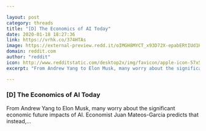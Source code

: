 ```yaml
---

layout: post
category: threads
title: "[D] The Economics of AI Today"
date: 2020-01-18 18:27:36
link: https://vrhk.co/374HTAs
image: https://external-preview.redd.it/oIMGH8MYCT_x93D72X-epabERtIUd1HTvqhljlNvbaQ.jpg?width=1200&height=628.272251309&auto=webp&s=5c6f45f8f0bc5d42ee85f4f7b3d70385ec420f9a
domain: reddit.com
author: "reddit"
icon: http://www.redditstatic.com/desktop2x/img/favicon/apple-icon-57x57.png
excerpt: "From Andrew Yang to Elon Musk, many worry about the significant economic future impacts of AI. Economist Juan Mateos-Garcia predicts that instead,..."

---
```


### [D] The Economics of AI Today

From Andrew Yang to Elon Musk, many worry about the significant economic future impacts of AI. Economist Juan Mateos-Garcia predicts that instead,...